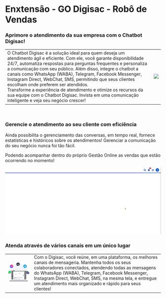 # Enxtensão - GO Digisac - Robô de Vendas

### Aprimore o atendimento da sua empresa com o Chatbot Digisac!

| | |
|-|-|
|O Chatbot Digisac é a solução ideal para quem deseja um atendimento ágil e eficiente. Com ele, você garante disponibilidade 24/7, automatiza respostas para perguntas frequentes e personaliza a comunicação com seu público. Além disso, integre o chatbot a canais como WhatsApp (WABA), Telegram, Facebook Messenger, Instagram Direct, WebChat, SMS, permitindo que seus clientes escolham onde preferem ser atendidos. <br> Transforme a experiência de atendimento e otimize os recursos da sua equipe com o Chatbot Digisac. Invista em uma comunicação inteligente e veja seu negócio crescer!|![](https://github.com/Gestao-Online/public-docs/blob/13da8bd1b573365b31cfd67c451dcbcc953d65b7/erp-v2/assets/marketplace/go-digisac/robo_digisac_video.gif?raw=true)|

<br>

### Gerencie o atendimento ao seu cliente com eficiência

Ainda possibilita o gerenciamento das conversas, em tempo real, fornece estatísticas e históricos sobre os atendimentos! Gerenciar a comunicação do seu negócio nunca foi tão fácil. 

Podendo acompanhar dentro do próprio Gestão Online as vendas que estão ocorrendo no momento!

![](https://github.com/Gestao-Online/public-docs/blob/13da8bd1b573365b31cfd67c451dcbcc953d65b7/erp-v2/assets/marketplace/go-digisac/robo_digisac_tela.gif?raw=true)

### Atenda através de vários canais em um único lugar

| | |
|-|-|
|![](https://github.com/Gestao-Online/public-docs/blob/13da8bd1b573365b31cfd67c451dcbcc953d65b7/erp-v2/assets/marketplace/go-digisac/robo_digisac_msgs.gif?raw=true) |Com o Digisac, você reúne, em uma plataforma, os melhores canais de mensageria. Mantenha todos os seus colaboradores conectados, atendendo todas as mensagens do WhatsApp (WABA), Telegram, Facebook Messenger, Instagram Direct, WebChat, SMS, na mesma tela, e entregue um atendimento mais organizado e rápido para seus clientes! |

